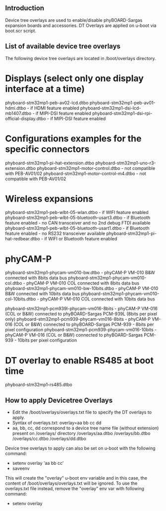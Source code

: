 Introduction
------------

Device tree overlays are used to enable/disable phyBOARD-Sargas expansion boards and accessories.
DT Overlays are applied on u-boot via boot.scr script.


List of available device tree overlays
--------------------------------------
The following device tree overlays are located in /boot/overlays directory.

# Displays (select only one display interface at a time)
phyboard-stm32mp1-peb-av02-lcd.dtbo
phyboard-stm32mp1-peb-av01-hdmi.dtbo - if HDMI feature enabled
phyboard-stm32mp1-dsi-lcd-mb1407.dtbo - if MIPI-DSI feature enabled
phyboard-stm32mp1-dsi-rpi-official-display.dtbo - if MIPI-DSI feature enabled

# Configurations examples for the specific connectors
phyboard-stm32mp1-pi-hat-extension.dtbo
phyboard-stm32mp1-uno-r3-extension.dtbo
phyboard-stm32mp1-motor-control.dtbo - not compatible with PEB-AV01/02
phyboard-stm32mp1-motor-control-m4.dtbo - not compatible with PEB-AV01/02

# Wireless expansions
phyboard-stm32mp1-peb-wlbt-05-wlan.dtbo - if WIFI feature enabled
phyboard-stm32mp1-peb-wlbt-05-bluetooth-usart3.dtbo - if Bluetooth feature enabled - no CAN transceiver and no 2nd debug FTDI available
phyboard-stm32mp1-peb-wlbt-05-bluetooth-usart1.dtbo - if Bluetooth feature enabled - no RS232 transceiver available
phyboard-stm32mp1-pi-hat-redbear.dtbo - if WIFI or Bluetooth feature enabled

# phyCAM-P
phyboard-stm32mp1-phycam-vm010-bw.dtbo          - phyCAM-P VM-010 B&W connected with 8bits data bus
phyboard-stm32mp1-phycam-vm010-col.dtbo         - phyCAM-P VM-010 COL connected with 8bits data bus
phyboard-stm32mp1-phycam-vm010-bw-10bits.dtbo   - phyCAM-P VM-010 B&W connected with 10bits data bus
phyboard-stm32mp1-phycam-vm010-col-10bits.dtbo  - phyCAM-P VM-010 COL connected with 10bits data bus

phyboard-stm32mp1-pcm939l-phycam-vm016-8bits    - phyCAM-P VM-016 (COL or B&W) connected to phyBOARD-Sargas PCM-939L (8bits per pixel only)
phyboard-stm32mp1-pcm939-phycam-vm016-8bits     - phyCAM-P VM-016 (COL or B&W) connected to phyBOARD-Sargas PCM-939 - 8bits per pixel configuration
phyboard-stm32mp1-pcm939-phycam-vm016-10bits    - phyCAM-P VM-016 (COL or B&W) connected to phyBOARD-Sargas PCM-939 - 10bits per pixel configuration

# DT overlay to enable RS485 at boot time
phyboard-stm32mp1-rs485.dtbo


How to apply Devicetree Overlays
--------------------------------
- Edit the /boot/overlays/overlays.txt file to specify the DT overlays to apply.
- Syntax of overlays.txt:
overlay=aa bb cc dd
- aa, bb, cc, dd correspond to a device tree name file (without extension)
present on /overlays/ directory
/overlays/aa.dtbo
/overlays/bb.dtbo
/overlays/cc.dtbo
/overlays/dd.dtbo

Device tree overlays to apply can also be set on u-boot with the following command:
- setenv overlay 'aa bb cc'
- saveenv

This will create the "overlay" u-boot env variable and in this case,
the content of /boot/overlays/overlays.txt will be ignored.
To use the overlays.txt file instead, remove the "overlay" env var with following command:
- setenv overlay
